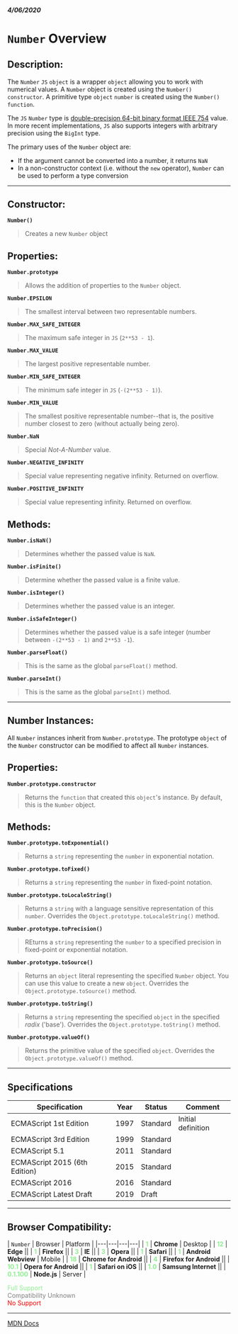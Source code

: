 ##### 4/06/2020
# `Number` Overview
## Description:
The `Number` `JS` `object` is a wrapper `object` allowing you to work with numerical values.  A `Number` object is created using the `Number() constructor`.  A primitive type `object` `number` is created using the `Number()` `function`.

The `JS` `Number` type is [double-precision 64-bit binary format IEEE 754](https://en.wikipedia.org/wiki/Floating-point_arithmetic) value.  In more recent implementations, `JS` also supports integers with arbitrary precision using the `BigInt` type.

The primary uses of the `Number` object are:
  * If the argument cannot be converted into a number, it returns `NaN`
  * In a non-constructor context (i.e. without the `new` operator), `Number` can be used to perform a type conversion

---

## Constructor:
**`Number()`**
  > Creates a new `Number` object

## Properties:
**`Number.prototype`**
  > Allows the addition of properties to the `Number` object.

**`Number.EPSILON`**
  > The smallest interval between two representable numbers.

**`Number.MAX_SAFE_INTEGER`**
  > The maximum safe integer in `JS` (`2**53 - 1`).

**`Number.MAX_VALUE`**
  > The largest positive representable number.

**`Number.MIN_SAFE_INTEGER`**
  > The minimum safe integer in `JS` (`-(2**53 - 1)`).

**`Number.MIN_VALUE`**
  > The smallest positive representable number--that is, the positive number closest to zero (without actually being zero).

**`Number.NaN`**
  > Special _Not-A-Number_ value.

**`Number.NEGATIVE_INFINITY`**
  > Special value representing negative infinity.  Returned on overflow.

**`Number.POSITIVE_INFINITY`**
  > Special value representing infinity.  Returned on overflow.

## Methods: 
**`Number.isNaN()`**
  > Determines whether the passed value is `NaN`.

**`Number.isFinite()`**
  > Determine whether the passed value is a finite value.

**`Number.isInteger()`**
  > Determines whether the passed value is an integer.

**`Number.isSafeInteger()`**
  > Determines whether the passed value is a safe integer (number between `-(2**53 - 1)` and `2**53 -1`).

**`Number.parseFloat()`**
  > This is the same as the global `parseFloat()` method.

**`Number.parseInt()`**
  > This is the same as the global `parseInt()` method.

---

## Number Instances:
All `Number` instances inherit from `Number.prototype`.  The prototype `object` of the `Number` constructor can be modified to affect all `Number` instances.

## Properties:
**`Number.prototype.constructor`**
  > Returns the `function` that created this `object`'s instance.  By default, this is the `Number` object.

## Methods:
**`Number.prototype.toExponential()`**
  > Returns a `string` representing the `number` in exponential notation.

**`Number.prototype.toFixed()`**
  > Returns a `string` representing the `number` in fixed-point notation.

**`Number.prototype.toLocaleString()`**
  > Returns a `string` with a language sensitive representation of this `number`.  Overrides the `Object.prototype.toLocaleString()` method.

**`Number.prototype.toPrecision()`**
  > REturns a `string` representing the `number` to a specified precision in fixed-point or exponential notation.

**`Number.prototype.toSource()`**
  > Returns an `object` literal representing the specified `Number` object.  You can use this value to create a new `object`.  Overrides the `Object.prototype.toSource()` method.

**`Number.prototype.toString()`**
  > Returns a `string` representing the specified `object` in the specified _radix_ ('base').  Overrides the `Object.prototype.toString()` method.

**`Number.prototype.valueOf()`**
  > Returns the primitive value of the specified `object`.  Overrides the `Object.prototype.valueOf()` method.

---

## Specifications
| Specification | Year | Status | Comment |
|---|---|---|---|
| ECMAScript 1st Edition | 1997 | Standard | Initial definition |
| ECMAScript 3rd Edition | 1999 | Standard |  |
| ECMAScript 5.1 | 2011 | Standard |  |
| ECMAScript 2015 (6th Edition) | 2015 | Standard |  |
| ECMAScript 2016 | 2016 | Standard |  |
| ECMAScript Latest Draft | 2019 | Draft |  |

---

## Browser Compatibility:
| `Number` | Browser | Platform |
|---|---|---|---|
| <span style="color: lightgreen">**1**</span> | **Chrome** | Desktop | 
| <span style="color: lightgreen">**12**</span> | **Edge** || 
| <span style="color: lightgreen">**1**</span> | **Firefox** || 
| <span style="color: lightgreen">**3**</span> | **IE** || 
| <span style="color: lightgreen">**3**</span> | **Opera** || 
| <span style="color: lightgreen">**1**</span> | **Safari** || 
| <span style="color: lightgreen">**1**</span> | **Android Webview** | Mobile | 
| <span style="color: lightgreen">**18**</span> | **Chrome for Android** || 
| <span style="color: lightgreen">**4**</span> | **Firefox for Android** || 
| <span style="color: lightgreen">**10.1**</span> | **Opera for Android** || 
| <span style="color: lightgreen">**1**</span> | **Safari on iOS** || 
| <span style="color: lightgreen">**1.0**</span> | **Samsung Internet** || 
| <span style="color: lightgreen">**0.1.100**</span> | **Node.js** | Server | 

<span style="color: lightgreen">Full Support</span>  
<span style="color: grey">Compatibility Unknown</span>  
<span style="color: red">No Support</span>

---

[MDN Docs](https://developer.mozilla.org/en-US/docs/Web/JavaScript/Reference/Global_Objects/Number)